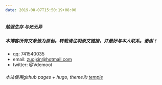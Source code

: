 ```yaml
---
date: 2019-08-07T15:50:19+08:00
---
```


##### 勉强生存 与死无异



##### 本博客所有文章皆为原创。转载请注明原文链接，并最好与本人联系。谢谢！
- qq:   741540035
- email:  zuojxin@hotmail.com
- twitter:  @Vdemoot

###### 本站使用github pages + hugo, theme为 [temple](https://github.com/aos/temple)